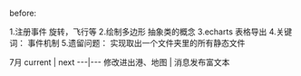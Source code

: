before:

1.注册事件 旋转，飞行等
2.绘制多边形	抽象类的概念
3.echarts 表格导出
4.关键词： 事件机制
5.遗留问题： 实现取出一个文件夹里的所有静态文件


7月
current | next
---|---
修改进出港、地图        |   消息发布富文本
